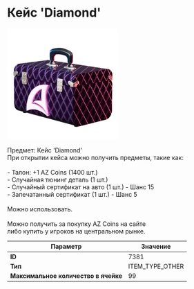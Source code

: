# Кейс 'Diamond'

![Item Image](../img/7381.webp?raw=true)

Предмет: Кейс 'Diamond'<br>При открытии кейса можно получить предметы, такие как:<br><br>- Талон: +1 AZ Coins (1400 шт.)<br>- Случайная тюнинг деталь (1 шт.)<br>- Случайный сертификат на авто (1 шт.) - Шанс 15<br>- Запечатанный сертификат (1 шт.) - Шанс 5<br><br>Можно использовать.<br><br>Можно получить за покупку AZ Coins на сайте<br>либо купить у игроков на центральном рынке.


| Параметр | Значение |
|----------|----------|
| **ID** | 7381 |
| **Тип** | ITEM_TYPE_OTHER |
| **Максимальное количество в ячейке** | 99 |

